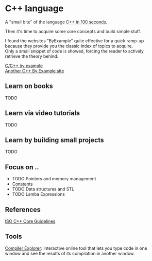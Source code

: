 # C++ language

A "small bite" of the language [C++ in 100 seconds](https://youtu.be/MNeX4EGtR5Y).

Then it's time to acquire some core concepts and build simple stuff.

I found the websites "ByExample" quite effective for a quick ramp-up because they provide you the classic index of topics to acquire.  
Only a small snippet of code is showed, forcing the reader to actively retrieve the theory behind.

[C/C++ by example](https://www.cbyexample.com)  
[Another C++ By Example site](https://cppbyexample.com)

## Learn on books

TODO

## Learn via video tutorials

TODO

## Learn by building small projects

TODO

## Focus on ..

- TODO Pointers and memory management
- [Constants](./cpp_constants.md)
- TODO Data structures and STL
- TODO Lamba Expressions

## References

[ISO C++ Core Guidelines](https://isocpp.github.io/CppCoreGuidelines/CppCoreGuidelines)

## Tools

[Compiler Explorer](https://godbolt.org/): interactive online tool that lets you type code in one window and see the results of its compilation in another window.
